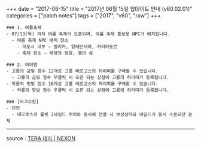 +++
date = "2017-06-15"
title = "2017년 06월 15일 업데이트 안내 (v60.02.01)"
categories = ["patch notes"]
tags = ["2017", "v60", "raw"]
+++

```
### 1. 여름축제
- 07/13(목) 까지 여름 축제가 오픈되며, 여름 축제 홍보용 NPC가 배치됩니다.
  - 여름 축제 NPC 배치 장소
    - 대도시 내부 – 벨리카, 알레만시아, 카이아도르
    - 축제 장소 – 태양의 정원, 뱀의 섬

### 2. 아이템
- 고룡의 금빛 정수 12개로 고룡 베르고스의 허리띠를 구매할 수 있습니다.
  - 고룡의 금빛 정수 우클릭 시 오픈 되는 상점에 고룡의 허리띠가 등록됩니다.
- 악룡의 핏빛 정수 16개로 고룡 베르고스의 허리띠를 구매할 수 있습니다.
  - 악룡의 핏빛 정수 우클릭 시 오픈 되는 상점에 고룡의 허리띠가 등록됩니다.

### [버그수정]
- 던전
  - 데모로스의 룰렛 2네임드 처치와 동시에 전멸 시 보상상자와 네임드가 동시 스폰되던 문제
```

----

source : [TERA 테라 | NEXON](http://tera.nexon.com/news/update/view.aspx?n4articlesn=282)

